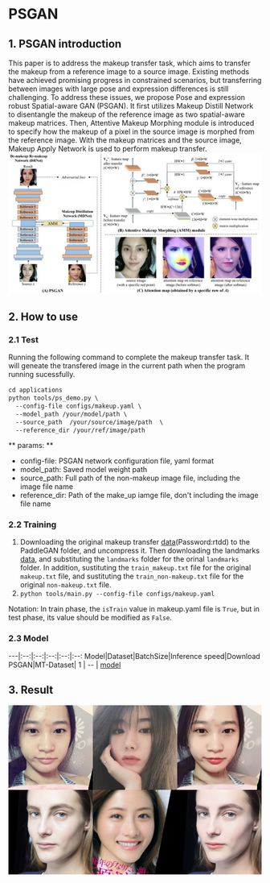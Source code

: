 # PSGAN
## 1. PSGAN introduction
This paper is to address the makeup transfer task, which aims to transfer the makeup from a reference image to a source image. Existing methods have achieved promising progress in constrained scenarios, but transferring between images with large pose and expression differences is still challenging. To address these issues, we propose Pose and expression robust Spatial-aware GAN (PSGAN). It first utilizes Makeup Distill Network to disentangle the makeup of the reference image as two spatial-aware makeup matrices. Then, Attentive Makeup Morphing module is introduced to specify how the makeup of a pixel in the source image is morphed from the reference image. With the makeup matrices and the source image, Makeup Apply Network is used to perform makeup transfer.
![](../imgs/psgan_arc.png)

## 2. How to use
### 2.1 Test
Running the following command to complete the makeup transfer task. It will geneate the transfered image in the current path when the program running sucessfully.

```
cd applications
python tools/ps_demo.py \  
  --config-file configs/makeup.yaml \
  --model_path /your/model/path \
  --source_path  /your/source/image/path  \
  --reference_dir /your/ref/image/path
```
** params: **
- config-file: PSGAN network configuration file, yaml format
- model_path: Saved model weight path
- source_path: Full path of the non-makeup image file, including the image file name
- reference_dir: Path of the make_up iamge file, don't including the image file name

### 2.2 Training
1. Downloading the original makeup transfer [data](https://pan.baidu.com/s/1ZF-DN9PvbBteOSfQodWnyw)(Password:rtdd) to the PaddleGAN folder, and uncompress it. Then downloading the landmarks [data](), and substituting the `landmarks` folder for the orinal `landmarks` folder. In addition, sustituting the `train_makeup.txt` file for the original `makeup.txt` file, and sustituting the `train_non-makeup.txt` file for the original `non-makeup.txt` file.
2. `python tools/main.py --config-file configs/makeup.yaml`

Notation: In train phase, the `isTrain` value in makeup.yaml file is `True`, but in test phase, its value should be modified as `False`.

### 2.3 Model
---|:--:|:--:|:--:|:--:|:--:
Model|Dataset|BatchSize|Inference speed|Download
PSGAN|MT-Dataset| 1 | -- | [model]()
## 3. Result
![](../imgs/makeup_shifter.png)
